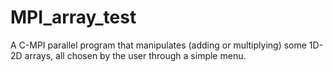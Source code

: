 # MPI_array_test
A C-MPI parallel program that manipulates (adding or multiplying) some 1D-2D arrays, all chosen by the user through a simple menu.
